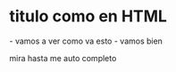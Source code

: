 <h1> titulo como en HTML </h1>
- vamos a ver como va esto
- vamos bien

<p>mira hasta me auto completo</p>
